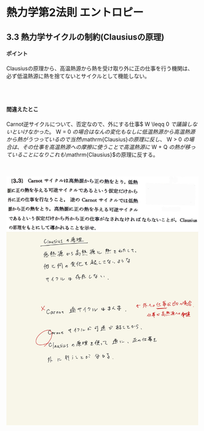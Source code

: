 <script type="text/javascript" async src="https://cdnjs.cloudflare.com/ajax/libs/mathjax/2.7.7/MathJax.js?config=TeX-MML-AM_CHTML">


</script>

<script type="text/x-mathjax-config">
 MathJax.Hub.Config({
 tex2jax: {
 inlineMath: [['$', '$'] ],
 displayMath: [ ['$$','$$'], ["\\[","\\]"] ]
 }
 });
</script>

# 熱力学第2法則 エントロピー
## 3.3 熱力学サイクルの制約($\mathrm{Clausius}$の原理)

#### ポイント

$\mathrm{Clausius}$の原理から、高温熱源から熱を受け取り外に正の仕事を行う機関は、必ず低温熱源に熱を捨てないとサイクルとして機能しない。

<br>
<br>

#### 間違えたとこ

$\mathrm{Carnot}$逆サイクルについて、否定なので、外にする仕事$ W \leqq 0 $で議論しないといけなかった。$ W = 0 $の場合はなんの変化もなしに低温熱源から高温熱源から熱がうつっているので当然$\mathrm{Clausius}$の原理に反し、$ W > 0 $の場合は、その仕事を高温熱源への摩擦に使うことで高温熱源に$ W + Q $の熱が移っていることになりこれも$\mathrm{Clausius}$の原理に反する。

<br>
<br>

<img width="600" alt="Harashima-54" src="./images/Harashima-54.jpg">